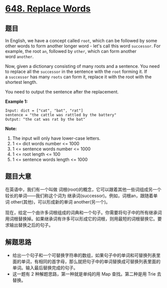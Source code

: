 # [648. Replace Words](https://leetcode.com/problems/replace-words/)


## 题目

In English, we have a concept called `root`, which can be followed by some other words to form another longer word - let's call this word `successor`. For example, the root `an`, followed by `other`, which can form another word `another`.

Now, given a dictionary consisting of many roots and a sentence. You need to replace all the `successor` in the sentence with the `root` forming it. If a `successor` has many `roots` can form it, replace it with the root with the shortest length.

You need to output the sentence after the replacement.

**Example 1:**

    Input: dict = ["cat", "bat", "rat"]
    sentence = "the cattle was rattled by the battery"
    Output: "the cat was rat by the bat"

**Note:**

1. The input will only have lower-case letters.
2. 1 <= dict words number <= 1000
3. 1 <= sentence words number <= 1000
4. 1 <= root length <= 100
5. 1 <= sentence words length <= 1000


## 题目大意

在英语中，我们有一个叫做 词根(root)的概念，它可以跟着其他一些词组成另一个较长的单词——我们称这个词为 继承词(successor)。例如，词根an，跟随着单词 other(其他)，可以形成新的单词 another(另一个)。

现在，给定一个由许多词根组成的词典和一个句子。你需要将句子中的所有继承词用词根替换掉。如果继承词有许多可以形成它的词根，则用最短的词根替换它。要求输出替换之后的句子。



## 解题思路


- 给出一个句子和一个可替换字符串的数组，如果句子中的单词和可替换列表里面的单词，有相同的首字母，那么就把句子中的单词替换成可替换列表里面的单词。输入最后替换完成的句子。
- 这一题有 2 种解题思路，第一种就是单纯的用 Map 查找。第二种是用 Trie 去替换。
